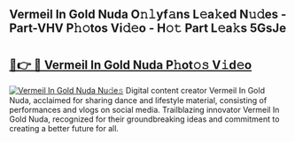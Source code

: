 ## Vermeil In Gold Nuda O𝚗𝚕yf𝚊ns L𝚎a𝚔ed N𝚞𝚍es - Part-VHV P𝚑𝚘tos Vi𝚍𝚎o - H𝚘𝚝 Part L𝚎a𝚔s 5GsJe

# <h2><a href="http://kfc4zq.oniu.top/?m=Vermeil+In+Gold+Nuda">🔗👉 🔴 Vermeil In Gold Nuda P𝚑ot𝚘𝚜 V𝚒d𝚎o</a></h2>

[![Vermeil In Gold Nuda Nu𝚍e𝚜](https://i.imgur.com/0qMVB7G.gif)](http://kfc4zq.oniu.top/?m=Vermeil+In+Gold+Nuda)
Digital content creator Vermeil In Gold Nuda, acclaimed for sharing dance and lifestyle material, consisting of performances and vlogs on social media. Trailblazing innovator Vermeil In Gold Nuda, recognized for their groundbreaking ideas and commitment to creating a better future for all.  
